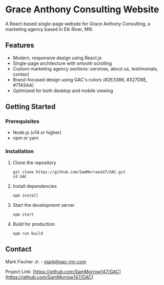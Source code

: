 # Grace Anthony Consulting Website

A React-based single-page website for Grace Anthony Consulting, a marketing agency based in Elk River, MN.

## Features

- Modern, responsive design using React.js
- Single-page architecture with smooth scrolling
- Custom marketing agency sections: services, about us, testimonials, contact
- Brand-focused design using GAC's colors (#2E3386, #327D8E, #71A5AA)
- Optimized for both desktop and mobile viewing

## Getting Started

### Prerequisites

- Node.js (v14 or higher)
- npm or yarn

### Installation

1. Clone the repository
   ```
   git clone https://github.com/SamMorrow147/GAC.git
   cd GAC
   ```

2. Install dependencies
   ```
   npm install
   ```

3. Start the development server
   ```
   npm start
   ```

4. Build for production
   ```
   npm run build
   ```

## Contact

Mark Fischer Jr. - [mark@gac-mn.com](mailto:mark@gac-mn.com)

Project Link: [https://github.com/SamMorrow147/GAC](https://github.com/SamMorrow147/GAC) 